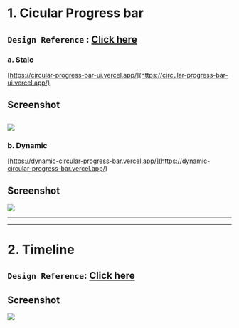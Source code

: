 # 1. Cicular Progress bar
`Design Reference` : 
[Click here](https://www.uidesigndaily.com/posts/progress)
---
### a. Staic
[https://circular-progress-bar-ui.vercel.app/](https://circular-progress-bar-ui.vercel.app/)

## Screenshot
![](https://github.com/VibhashDwivedi/UI-Design/blob/main/Circular%20Progress/screenshot/Screenshot%20(237).png)
---
### b. Dynamic
[https://dynamic-circular-progress-bar.vercel.app/](https://dynamic-circular-progress-bar.vercel.app/)

## Screenshot
![](https://github.com/VibhashDwivedi/UI-Design/blob/main/Dynamic%20Circular%20Pro/Screenshot/Screenshot%20(238).png)

---
---
# 2. Timeline
`Design Reference`:
[Click here](https://www.uidesigndaily.com/posts/figma-timeline-ui-design-card-day-1578)
---
## Screenshot
![](https://github.com/VibhashDwivedi/UI-Design/blob/main/Timeline/Screenshot/Screenshot%20(238).png)

